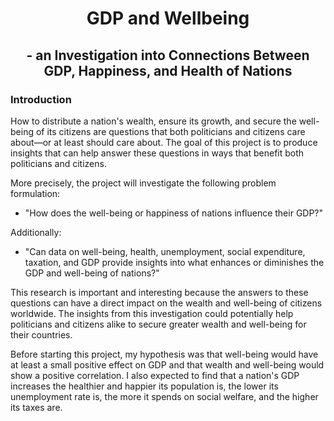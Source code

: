 # <div align='center'> GDP and Wellbeing </div>
## <div align='center'> - an Investigation into Connections Between GDP, Happiness, and Health of Nations </div>

### Introduction
How to distribute a nation's wealth, ensure its growth, and secure the well-being of its citizens are questions that both politicians and citizens care about—or at least should care about. The goal of this project is to produce insights that can help answer these questions in ways that benefit both politicians and citizens.

More precisely, the project will investigate the following problem formulation:

- "How does the well-being or happiness of nations influence their GDP?"  
  
Additionally:  
  
- "Can data on well-being, health, unemployment, social expenditure, taxation, and GDP provide insights into what enhances or diminishes the GDP and well-being of nations?"
  
This research is important and interesting because the answers to these questions can have a direct impact on the wealth and well-being of citizens worldwide. The insights from this investigation could potentially help politicians and citizens alike to secure greater wealth and well-being for their countries.  
  
Before starting this project, my hypothesis was that well-being would have at least a small positive effect on GDP and that wealth and well-being would show a positive correlation. I also expected to find that a nation's GDP increases the healthier and happier its population is, the lower its unemployment rate is, the more it spends on social welfare, and the higher its taxes are.
